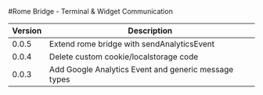 #Rome Bridge - Terminal & Widget Communication

| Version | Description                                         |
|---------|-----------------------------------------------------|
| 0.0.5   | Extend rome bridge with sendAnalyticsEvent
| 0.0.4   | Delete custom cookie/localstorage code  
| 0.0.3   | Add Google Analytics Event and generic message types  
